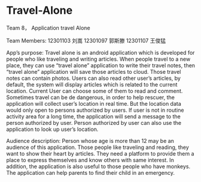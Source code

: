 # Travel-Alone
Team 8， Application travel Alone

Team Members:
12301103 刘嵩
12301097 郭斯滕
12301107 王俊猛

App’s purpose:
Travel alone is an android application which is developed for people who like traveling and writing articles. When people travel to a new place, they can use “travel alone” application to write their travel notes, then “travel alone” application will save those articles to cloud. Those travel notes can contain photos. Users can also read other user’s articles, by default, the system will display articles which is related to the current location. Current User can choose some of them to read and comment.
Sometimes travel can be de dangerous, in order to help rescuer, the application will collect user’s location in real time. But the location data would only open to persons authorized by users. If user is not in routine activity area for a long time, the application will send a message to the person authorized by user. Person authorized by user can also use the application to look up user’s location.

Audience description:
Person whose age is more than 12 may be an audience of this application. Those people like traveling and reading, they want to show their heart by articles. They need a platform to provide them a place to express themselves and know others with same interest.
In addition, the application is also useful to those people who have monkeys. The application can help parents to find their child in an emergency.
 


